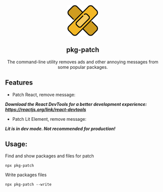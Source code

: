 <div style="text-align: center;">
    <img src="logo.svg" width="100" height="100">
    <h2>pkg-patch</h2>
    <span>The command-line utility removes ads and other annoying messages from some popular packages.</span>
</div>


## Features

- Patch React, remove message: 

***Download the React DevTools for a better development experience: https://reactjs.org/link/react-devtools***

- Patch Lit Element, remove message:

***Lit is in dev mode. Not recommended for production!***

## Usage:

Find and show packages and files for patch 

```shell
npx pkg-patch
```

Write packages files

```shell
npx pkg-patch --write
```
